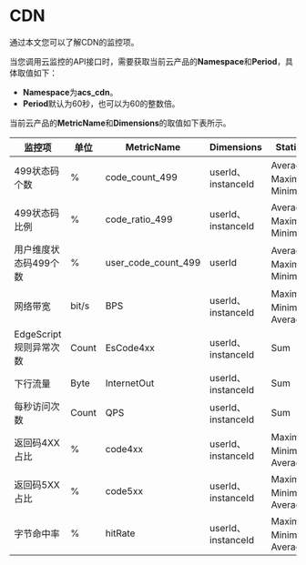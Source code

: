 # CDN

通过本文您可以了解CDN的监控项。

当您调用云监控的API接口时，需要获取当前云产品的**Namespace**和**Period**，具体取值如下：

-   **Namespace**为**acs\_cdn**。
-   **Period**默认为60秒，也可以为60的整数倍。

当前云产品的**MetricName**和**Dimensions**的取值如下表所示。

|监控项|单位|MetricName|Dimensions|Statistics|
|---|--|----------|----------|----------|
|499状态码个数|%|code\_count\_499|userId、instanceId|Average、Maximum、Minimum|
|499状态码比例|%|code\_ratio\_499|userId、instanceId|Average、Maximum、Minimum|
|用户维度状态码499个数|%|user\_code\_count\_499|userId|Average、Maximum、Minimum|
|网络带宽|bit/s|BPS|userId、instanceId|Maximum、 Minimum、 Average|
|EdgeScript规则异常次数|Count|EsCode4xx|userId、instanceId|Sum|
|下行流量|Byte|InternetOut|userId、instanceId|Sum|
|每秒访问次数|Count|QPS|userId、instanceId|Sum|
|返回码4XX占比|%|code4xx|userId、instanceId|Maximum、 Minimum、 Average|
|返回码5XX占比|%|code5xx|userId、instanceId|Maximum、 Minimum、 Average|
|字节命中率|%|hitRate|userId、instanceId|Maximum、 Minimum、 Average|

